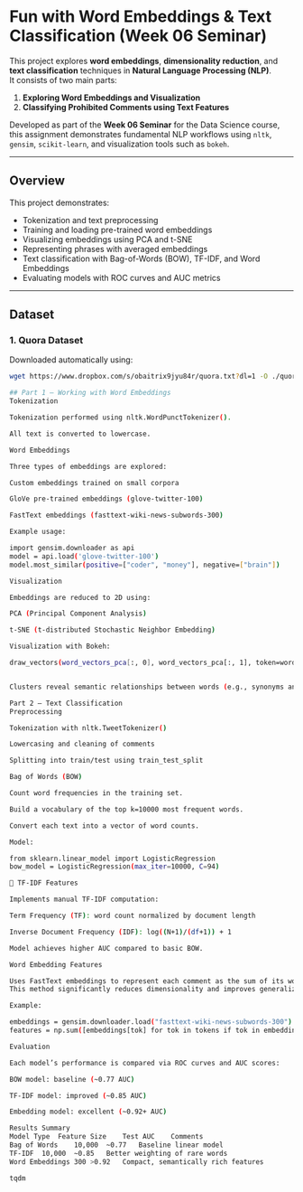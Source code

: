 # Fun with Word Embeddings & Text Classification (Week 06 Seminar)

This project explores **word embeddings**, **dimensionality reduction**, and **text classification** techniques in **Natural Language Processing (NLP)**.  
It consists of two main parts:
1. **Exploring Word Embeddings and Visualization**
2. **Classifying Prohibited Comments using Text Features**

Developed as part of the **Week 06 Seminar** for the Data Science course, this assignment demonstrates fundamental NLP workflows using `nltk`, `gensim`, `scikit-learn`, and visualization tools such as `bokeh`.

---

## Overview

This project demonstrates:
- Tokenization and text preprocessing  
- Training and loading pre-trained word embeddings  
- Visualizing embeddings using PCA and t-SNE  
- Representing phrases with averaged embeddings  
- Text classification with Bag-of-Words (BOW), TF-IDF, and Word Embeddings  
- Evaluating models with ROC curves and AUC metrics  

---

## Dataset

### 1. Quora Dataset
Downloaded automatically using:
```bash
wget https://www.dropbox.com/s/obaitrix9jyu84r/quora.txt?dl=1 -O ./quora.txt

## Part 1 — Working with Word Embeddings
Tokenization

Tokenization performed using nltk.WordPunctTokenizer().

All text is converted to lowercase.

Word Embeddings

Three types of embeddings are explored:

Custom embeddings trained on small corpora

GloVe pre-trained embeddings (glove-twitter-100)

FastText embeddings (fasttext-wiki-news-subwords-300)

Example usage:

import gensim.downloader as api
model = api.load('glove-twitter-100')
model.most_similar(positive=["coder", "money"], negative=["brain"])

Visualization

Embeddings are reduced to 2D using:

PCA (Principal Component Analysis)

t-SNE (t-distributed Stochastic Neighbor Embedding)

Visualization with Bokeh:

draw_vectors(word_vectors_pca[:, 0], word_vectors_pca[:, 1], token=words)


Clusters reveal semantic relationships between words (e.g., synonyms and topic groups).

Part 2 — Text Classification
Preprocessing

Tokenization with nltk.TweetTokenizer()

Lowercasing and cleaning of comments

Splitting into train/test using train_test_split

Bag of Words (BOW)

Count word frequencies in the training set.

Build a vocabulary of the top k=10000 most frequent words.

Convert each text into a vector of word counts.

Model:

from sklearn.linear_model import LogisticRegression
bow_model = LogisticRegression(max_iter=10000, C=94)

🧾 TF-IDF Features

Implements manual TF-IDF computation:

Term Frequency (TF): word count normalized by document length

Inverse Document Frequency (IDF): log((N+1)/(df+1)) + 1

Model achieves higher AUC compared to basic BOW.

Word Embedding Features

Uses FastText embeddings to represent each comment as the sum of its word vectors.
This method significantly reduces dimensionality and improves generalization.

Example:

embeddings = gensim.downloader.load("fasttext-wiki-news-subwords-300")
features = np.sum([embeddings[tok] for tok in tokens if tok in embeddings], axis=0)

Evaluation

Each model’s performance is compared via ROC curves and AUC scores:

BOW model: baseline (~0.77 AUC)

TF-IDF model: improved (~0.85 AUC)

Embedding model: excellent (~0.92+ AUC)

Results Summary
Model Type	Feature Size	Test AUC	Comments
Bag of Words	10,000	~0.77	Baseline linear model
TF-IDF	10,000	~0.85	Better weighting of rare words
Word Embeddings	300	>0.92	Compact, semantically rich features

tqdm

